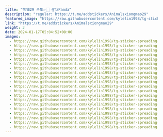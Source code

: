 ```yaml
---
title: "熊猫29 合集👉🏻 @TzPanda"
description: "regular: https://t.me/addstickers/Animalsxiongmao29"
featured_image: "https://raw.githubusercontent.com/kylelin1998/tg-sticker-spreading-worldwide-images/main/img/8c78bad0-2749-42f5-92e5-0e55ef069421.jpg"
link: "https://t.me/addstickers/Animalsxiongmao29"
weight: 3
date: 2024-01-17T05:04:52+08:00
images:
  - https://raw.githubusercontent.com/kylelin1998/tg-sticker-spreading-worldwide-images/main/img/8c78bad0-2749-42f5-92e5-0e55ef069421.jpg
  - https://raw.githubusercontent.com/kylelin1998/tg-sticker-spreading-worldwide-images/main/img/57f1afcb-2eae-4af2-a7eb-21a20f48f397.jpg
  - https://raw.githubusercontent.com/kylelin1998/tg-sticker-spreading-worldwide-images/main/img/ea4a3d63-032c-4144-96e6-dabea2468a9d.jpg
  - https://raw.githubusercontent.com/kylelin1998/tg-sticker-spreading-worldwide-images/main/img/432bb329-7363-4303-9a27-bb41de1037a8.jpg
  - https://raw.githubusercontent.com/kylelin1998/tg-sticker-spreading-worldwide-images/main/img/a68524d7-34b1-4231-a84e-83bfe05de0d0.jpg
  - https://raw.githubusercontent.com/kylelin1998/tg-sticker-spreading-worldwide-images/main/img/5cc00a75-347a-4fbe-af7d-5e0004fa1c04.jpg
  - https://raw.githubusercontent.com/kylelin1998/tg-sticker-spreading-worldwide-images/main/img/76431c5e-56b4-418e-b957-e8da3b7df787.jpg
  - https://raw.githubusercontent.com/kylelin1998/tg-sticker-spreading-worldwide-images/main/img/63fdf3e2-f470-495e-9e95-fc8da9bcd5bc.jpg
  - https://raw.githubusercontent.com/kylelin1998/tg-sticker-spreading-worldwide-images/main/img/aac21937-52ec-4b40-9211-090a8a112cb8.jpg
  - https://raw.githubusercontent.com/kylelin1998/tg-sticker-spreading-worldwide-images/main/img/f38dc952-3d4b-4e30-a08e-ac28ff3488e6.jpg
  - https://raw.githubusercontent.com/kylelin1998/tg-sticker-spreading-worldwide-images/main/img/f40ef3f4-32d6-4d1a-b63c-b0f827938643.jpg
  - https://raw.githubusercontent.com/kylelin1998/tg-sticker-spreading-worldwide-images/main/img/d8012c4f-679f-4e19-8723-1e40798dcf97.jpg
  - https://raw.githubusercontent.com/kylelin1998/tg-sticker-spreading-worldwide-images/main/img/29c9604a-8a42-423c-835d-490eb4680c51.jpg
  - https://raw.githubusercontent.com/kylelin1998/tg-sticker-spreading-worldwide-images/main/img/5849db3a-d334-487e-8ae7-78ebe4183da6.jpg
  - https://raw.githubusercontent.com/kylelin1998/tg-sticker-spreading-worldwide-images/main/img/0aa4213a-5fd0-454c-9da2-08e6d05218ee.jpg
  - https://raw.githubusercontent.com/kylelin1998/tg-sticker-spreading-worldwide-images/main/img/ef401a6b-5d1a-48f1-8144-4f0a9265c78d.jpg
  - https://raw.githubusercontent.com/kylelin1998/tg-sticker-spreading-worldwide-images/main/img/0abca9e6-8224-4efe-ac25-b252f255e4c3.jpg
  - https://raw.githubusercontent.com/kylelin1998/tg-sticker-spreading-worldwide-images/main/img/ea969421-1231-48f3-a0f6-a7e8c68e04b3.jpg
  - https://raw.githubusercontent.com/kylelin1998/tg-sticker-spreading-worldwide-images/main/img/3000fbfa-cb3e-4dbe-ab70-5ea04f86d5a7.jpg
  - https://raw.githubusercontent.com/kylelin1998/tg-sticker-spreading-worldwide-images/main/img/8f95b94b-b7b8-4828-a4a6-fee1d1ea539a.jpg
---
```

